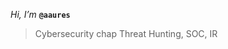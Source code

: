 *Hi, I’m* **`@aaures`**
> Cybersecurity chap 
> Threat Hunting, SOC, IR
   


<!---
aaures/aaures is a ✨ special ✨ repository because its `README.md` (this file) appears on your GitHub profile.
You can click the Preview link to take a look at your changes.
--->
